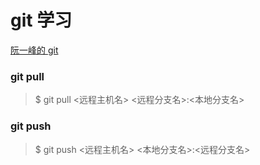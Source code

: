 # git 学习

[阮一峰的 git](http://www.ruanyifeng.com/blog/2014/06/git_remote.html)

### git pull

> $ git pull <远程主机名> <远程分支名>:<本地分支名>

### git push

> $ git push <远程主机名> <本地分支名>:<远程分支名>

